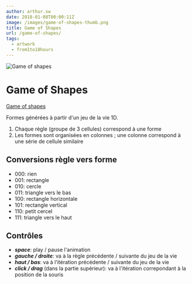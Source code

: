 ```yaml
---
author: arthur.sw
date: 2018-01-08T00:00:11Z
image: /images/game-of-shapes-thumb.png
title: Game of Shapes
url: /game-of-shapes/
tags:
  - artwork
  - from1to18hours
---
```


![Game of shapes](/images/game-of-shapes.png)

# Game of Shapes

[Game of shapes](https://arthursw.github.io/game-of-shapes/)

Formes générées à partir d'un jeu de la vie 1D.

1) Chaque règle (groupe de 3 cellules) correspond à une forme
2) Les formes sont organisées en colonnes ; une colonne correspond à une série de cellule similaire

## Conversions règle vers forme

 - 000: rien
 - 001: rectangle
 - 010: cercle
 - 011: triangle vers le bas
 - 100: rectangle horizontale
 - 101: rectangle vertical
 - 110: petit cercel
 - 111: triangle vers le haut

## Contrôles

 - ***space***: play / pause l'animation
 - ***gauche / droite***: va à la règle précédente / suivante du jeu de la vie
 - ***haut / bas***: va à l'itération précédente / suivante du jeu de la vie
 - ***click / drag*** (dans la partie supérieur): va à l'itération correpondant à la position de la souris